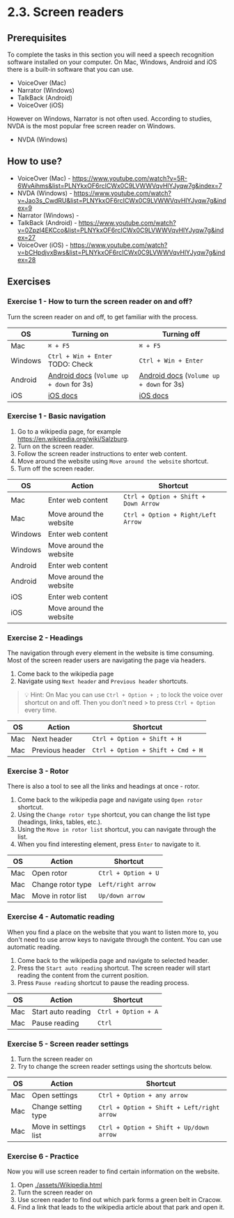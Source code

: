 # 2.3. Screen readers

## Prerequisites

To complete the tasks in this section you will need a speech recognition software installed on your computer. On Mac, Windows, Android and iOS there is a built-in software that you can use.

- VoiceOver (Mac)
- Narrator (Windows)
- TalkBack (Android)
- VoiceOver (iOS)

However on Windows, Narrator is not often used. According to studies, NVDA is the most popular free screen reader on Windows.

- NVDA (Windows)

## How to use?

- VoiceOver (Mac) - https://www.youtube.com/watch?v=5R-6WvAihms&list=PLNYkxOF6rcICWx0C9LVWWVqvHlYJyqw7g&index=7
- NVDA (Windows) - https://www.youtube.com/watch?v=Jao3s_CwdRU&list=PLNYkxOF6rcICWx0C9LVWWVqvHlYJyqw7g&index=9
- Narrator (Windows) -
- TalkBack (Android) - https://www.youtube.com/watch?v=0Zpzl4EKCco&list=PLNYkxOF6rcICWx0C9LVWWVqvHlYJyqw7g&index=27
- VoiceOver (iOS) - https://www.youtube.com/watch?v=bCHpdjvxBws&list=PLNYkxOF6rcICWx0C9LVWWVqvHlYJyqw7g&index=28

## Exercises

### Exercise 1 - How to turn the screen reader on and off?

Turn the screen reader on and off, to get familiar with the process.

| OS      | Turning on                                                                                                  | Turning off                                                                                                  |
| ------- | ----------------------------------------------------------------------------------------------------------- | ------------------------------------------------------------------------------------------------------------ |
| Mac     | `⌘ + F5`                                                                                                    | `⌘ + F5`                                                                                                     |
| Windows | `Ctrl + Win + Enter` TODO: Check                                                                            | `Ctrl + Win + Enter`                                                                                         |
| Android | [Android docs](https://support.google.com/accessibility/android/answer/6007100) (`Volume up + down` for 3s) | [Android docs](https://support.google.com/accessibility/android/answer/14252950) (`Volume up + down` for 3s) |
| iOS     | [iOS docs](https://support.apple.com/guide/iphone/turn-on-and-practice-voiceover-iph3e2e415f/ios)           | [iOS docs](https://support.apple.com/guide/iphone/turn-on-and-practice-voiceover-iph3e2e415f/ios)            |

### Exercise 1 - Basic navigation

1. Go to a wikipedia page, for example https://en.wikipedia.org/wiki/Salzburg.
2. Turn on the screen reader.
3. Follow the screen reader instructions to enter web content.
4. Move around the website using `Move around the website` shortcut.
5. Turn off the screen reader.

| OS      | Action                  | Shortcut                             |
| ------- | ----------------------- | ------------------------------------ |
| Mac     | Enter web content       | `Ctrl + Option + Shift + Down Arrow` |
| Mac     | Move around the website | `Ctrl + Option + Right/Left Arrow`   |
| Windows | Enter web content       |                                      |
| Windows | Move around the website |                                      |
| Android | Enter web content       |                                      |
| Android | Move around the website |                                      |
| iOS     | Enter web content       |                                      |
| iOS     | Move around the website |                                      |

### Exercise 2 - Headings

The navigation through every element in the website is time consuming. Most of the screen reader users are navigating the page via headers.

1. Come back to the wikipedia page
2. Navigate using `Next header` and `Previous header` shortcuts.

> 💡 Hint:
> On Mac you can use `Ctrl + Option + ;` to lock the voice over shortcut on and off. Then you don't need > to press `Ctrl + Option` every time.

| OS  | Action          | Shortcut                          |
| --- | --------------- | --------------------------------- |
| Mac | Next header     | `Ctrl + Option + Shift + H`       |
| Mac | Previous header | `Ctrl + Option + Shift + Cmd + H` |

### Exercise 3 - Rotor

There is also a tool to see all the links and headings at once - rotor.

1. Come back to the wikipedia page and navigate using `Open rotor` shortcut.
2. Using the `Change rotor type` shortcut, you can change the list type (headings, links, tables, etc.).
3. Using the `Move in rotor list` shortcut, you can navigate through the list.
4. When you find interesting element, press `Enter` to navigate to it.

| OS  | Action             | Shortcut            |
| --- | ------------------ | ------------------- |
| Mac | Open rotor         | `Ctrl + Option + U` |
| Mac | Change rotor type  | `Left/right arrow`  |
| Mac | Move in rotor list | `Up/down arrow`     |

### Exercise 4 - Automatic reading

When you find a place on the website that you want to listen more to, you don't need to use arrow keys to navigate through the content. You can use automatic reading.

1. Come back to the wikipedia page and navigate to selected header.
2. Press the `Start auto reading` shortcut. The screen reader will start reading the content from the current position.
3. Press `Pause reading` shortcut to pause the reading process.

| OS  | Action             | Shortcut            |
| --- | ------------------ | ------------------- |
| Mac | Start auto reading | `Ctrl + Option + A` |
| Mac | Pause reading      | `Ctrl`              |

### Exercise 5 - Screen reader settings

1. Turn the screen reader on
2. Try to change the screen reader settings using the shortcuts below.

| OS  | Action                | Shortcut                                   |
| --- | --------------------- | ------------------------------------------ |
| Mac | Open settings         | `Ctrl + Option + any arrow`                |
| Mac | Change setting type   | `Ctrl + Option + Shift + Left/right arrow` |
| Mac | Move in settings list | `Ctrl + Option + Shift + Up/down arrow`    |

### Exercise 6 - Practice

Now you will use screen reader to find certain information on the website.

1. Open [./assets/Wikipedia.html](./assets/Wikipedia.html)
2. Turn the screen reader on
3. Use screen reader to find out which park forms a green belt in Cracow.
4. Find a link that leads to the wikipedia article about that park and open it.
